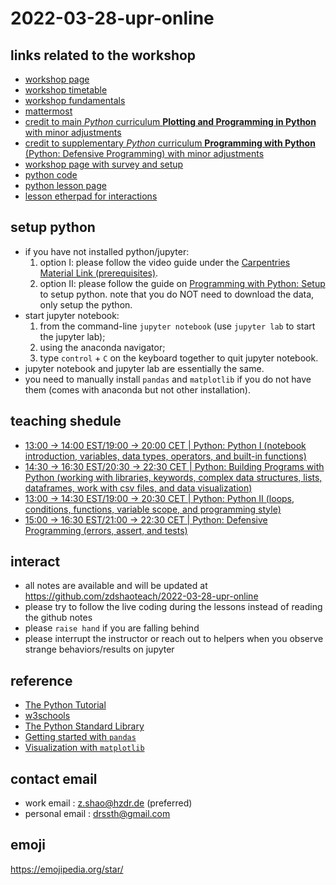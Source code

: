 # 2022-03-28-upr-online


## links related to the workshop

- [workshop page](https://indico.cern.ch/event/1112526/)
- [workshop timetable](https://indico.cern.ch/event/1112526/timetable/)
- [workshop  fundamentals](https://indico.cern.ch/event/1112526/sessions/425320/attachments/2415900/4133998/SoftwareCarpentries-Mar2022.pdf)
- [mattermost](https://mattermost.web.cern.ch/awesome-ws/channels/town-square)
- [credit to main *Python* curriculum **Plotting and Programming in Python** with minor adjustments](https://swcarpentry.github.io/python-novice-gapminder/)
- [credit to supplementary *Python* curriculum **Programming with Python** (Python: Defensive Programming) with minor adjustments](https://swcarpentry.github.io/python-novice-inflammation/)
- [workshop page with survey and setup](https://czirion.github.io/2022-03-28-upr-online/)
- [python code](https://github.com/zdshaoteach/2022-03-28-upr-online)
- [python lesson page](https://zdshaoteach.github.io/)
- [lesson etherpad for interactions](https://pad.carpentries.org/2022-03-28-upr-online)


## setup python

- if you have not installed python/jupyter:
    1. option I: please follow the video guide under the [Carpentries Material Link (prerequisites)](https://indico.cern.ch/event/1112526/).
    2. option II: please follow the guide on [Programming with Python: Setup](https://swcarpentry.github.io/python-novice-inflammation/setup.html) to setup python. note that you do NOT need to download the data, only setup the python.
- start jupyter notebook: 
    1. from the command-line `jupyter notebook` (use `jupyter lab` to start the jupyter lab);
    2. using the anaconda navigator;
    3. type `control` + `C` on the keyboard together to quit jupyter notebook.
- jupyter notebook and jupyter lab are essentially the same.
- you need to manually install `pandas` and `matplotlib` if you do not have them (comes with anaconda but not other installation).

## teaching shedule

- [13:00 → 14:00 EST/19:00 → 20:00 CET | Python: Python I (notebook introduction, variables, data types, operators, and built-in functions)](https://github.com/zdshaoteach/2022-03-28-upr-online/blob/main/Python%20I.ipynb)
- [14:30 → 16:30 EST/20:30 → 22:30 CET | Python: Building Programs with Python (working with libraries, keywords, complex data structures, lists, dataframes, work with csv files, and data visualization)](https://github.com/zdshaoteach/2022-03-28-upr-online/blob/main/Building%20Programs%20with%20Python.ipynb)
- [13:00 → 14:30 EST/19:00 → 20:30 CET | Python: Python II (loops, conditions, functions, variable scope, and programming style)](https://github.com/zdshaoteach/2022-03-28-upr-online/blob/main/Python%20II.ipynb)
- [15:00 → 16:30 EST/21:00 → 22:30 CET | Python: Defensive Programming (errors, assert, and tests)](https://github.com/zdshaoteach/2022-03-28-upr-online/blob/main/Defensive%20Programming.ipynb)


## interact

- all notes are available and will be updated at https://github.com/zdshaoteach/2022-03-28-upr-online
- please try to follow the live coding during the lessons instead of reading the github notes
- please `raise hand` if you are falling behind
- please interrupt the instructor or reach out to helpers when you observe strange behaviors/results on jupyter

## reference

- [The Python Tutorial](https://docs.python.org/3/tutorial/)
- [w3schools](https://www.w3schools.com/python/default.asp)
- [The Python Standard Library](https://docs.python.org/3/library/index.html)
- [Getting started with `pandas`](https://pandas.pydata.org/docs/getting_started/index.html#getting-started)
- [Visualization with `matplotlib`](https://matplotlib.org/stable/tutorials/index)

## contact email

- work email : [z.shao@hzdr.de](mailto:z.shao@hzdr.de) (preferred)
- personal email : [drssth@gmail.com](mailto:drssth@gmail.com)

## emoji

https://emojipedia.org/star/

